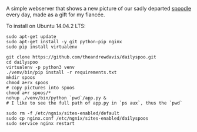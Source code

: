 A simple webserver that shows a new picture of our sadly departed [spoodle](https://en.wikipedia.org/wiki/Cockapoo) every day, made as a gift for my fiancée.

To install on Ubuntu 14.04.2 LTS:
```
sudo apt-get update
sudo apt-get install -y git python-pip nginx
sudo pip install virtualenv

git clone https://github.com/theandrewdavis/dailyspoo.git
cd dailyspoo
virtualenv -p python3 venv
./venv/bin/pip install -r requirements.txt
mkdir spoos
chmod a+rx spoos
# copy pictures into spoos
chmod a+r spoos/*
nohup ./venv/bin/python `pwd`/app.py &
# I like to see the full path of app.py in `ps aux`, thus the `pwd`

sudo rm -f /etc/ngnix/sites-enabled/default
sudo cp nginx.conf /etc/ngnix/sites-enabled/dailyspoos
sudo service nginx restart
```
